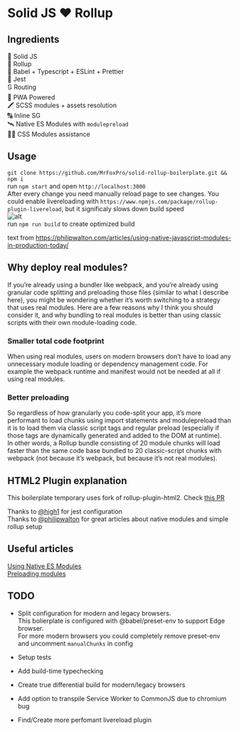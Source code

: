 # Solid JS ❤ Rollup

## Ingredients

🔷 Solid JS  
🍣 Rollup  
🧼 Babel + Typescript + ESLint + Prettier  
📑 Jest  
🔃 Routing  
📴 PWA Powered  
🖍 SCSS modules + assets resolution  
🔠 Inline SG  
🛰 Native ES Modules with `modulepreload`  
👨‍💻 CSS Modules assistance

## Usage

`git clone https://github.com/MrFoxPro/solid-rollup-boilerplate.git && npm i`  
run `npm start` and open `http://localhost:3000`  
After every change you need manually reload page to see changes. You could enable livereloading with `https://www.npmjs.com/package/rollup-plugin-livereload`, but it significaly slows down build speed  
![alt](https://i.imgur.com/Dupj25y.png)  
run `npm run build` to create optimized build

text from https://philipwalton.com/articles/using-native-javascript-modules-in-production-today/

## Why deploy real modules?

If you’re already using a bundler like webpack, and you’re already using granular code splitting and preloading those files (similar to what I describe here), you might be wondering whether it’s worth switching to a strategy that uses real modules. Here are a few reasons why I think you should consider it, and why bundling to real modules is better than using classic scripts with their own module-loading code.

### Smaller total code footprint

When using real modules, users on modern browsers don’t have to load any unnecessary module loading or dependency management code. For example the webpack runtime and manifest would not be needed at all if using real modules.

### Better preloading

So regardless of how granularly you code-split your app, it’s more performant to load chunks using import statements and modulepreload than it is to load them via classic script tags and regular preload (especially if those tags are dynamically generated and added to the DOM at runtime).  
In other words, a Rollup bundle consisting of 20 module chunks will load faster than the same code base bundled to 20 classic-script chunks with webpack (not because it’s webpack, but because it’s not real modules).

## HTML2 Plugin explanation

This boilerplate temporary uses fork of rollup-plugin-html2. Check [this PR](https://github.com/mentaljam/rollup-plugin-html2/pull/7)

Thanks to [@high1](https://github.com/high1) for jest configuration  
Thanks to [@philipwalton](https://github.com/philipwalton) for great articles about native modules and simple rollup setup

## Useful articles

[Using Native ES Modules](https://philipwalton.com/articles/using-native-javascript-modules-in-production-today)  
[Preloading modules](https://developers.google.com/web/updates/2017/12/modulepreload)

## TODO

- Split configuration for modern and legacy browsers.  
  This bolierplate is configured with @babel/preset-env to support Edge browser.  
  For more modern browsers you could completely remove preset-env and uncomment `manualChunks` in config

- Setup tests
- Add build-time typechecking
- Create true differential build for modern/legacy browsers
- Add option to transpile Service Worker to CommonJS due to chromium bug
- Find/Create more perfomant livereload plugin
